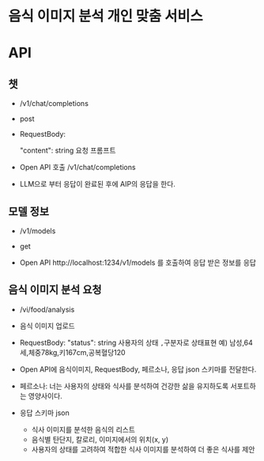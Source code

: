 # 음식 이미지 분석 개인 맞춤 서비스

# API

## 챗

- /v1/chat/completions
- post
- RequestBody:

  "content": string 요청 프롬프트

- Open API 호출 /v1/chat/completions
- LLM으로 부터 응답이 완료된 후에 AIP의 응답을 한다.

## 모델 정보

- /v1/models
- get

- Open API http://localhost:1234/v1/models 를 호출하여 응답 받은 정보를 응답


## 음식 이미지 분석 요청

- /vi/food/analysis
- 음식 이미지 업로드
- RequestBody:
  "status": string 사용자의 상태 `,`구분자로 상태표현 예) 남성,64세,체중78kg,키167cm,공복혈당120
- Open API에 음식이미지, RequestBody, 페르소나, 응답 json 스키마를 전달한다.
- 페르소나: 너는 사용자의 상태와 식사를 분석하여 건강한 삶을 유지하도록 서포트하는 영양사이다.

- 응답 스키마 json
    - 식사 이미지를 분석한 음식의 리스트
    - 음식별 탄단지, 칼로리, 이미지에서의 위치(x, y)
    - 사용자의 상태를 고려하여 적합한 식사 이미지를 분석하여 더 좋은 식사를 제안